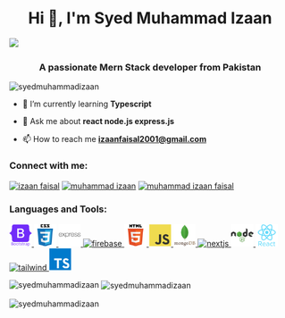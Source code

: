 
<h1 align="center">Hi 👋, I'm Syed Muhammad Izaan</h1>
<img width="800px" src="![developerImg](https://github.com/user-attachments/assets/d3bb7056-f336-42ac-a0de-00797ef4a3f5)"/>

<h3 align="center">A passionate Mern Stack developer from Pakistan</h3>

<p align="left"> <img src="https://komarev.com/ghpvc/?username=syedmuhammadizaan&label=Profile%20views&color=0e75b6&style=flat" alt="syedmuhammadizaan" /> </p>

- 🌱 I’m currently learning **Typescript**

- 💬 Ask me about **react node.js express.js**

- 📫 How to reach me **izaanfaisal2001@gmail.com**

<h3 align="left">Connect with me:</h3>
<p align="left">
<a href="https://linkedin.com/in/izaan faisal" target="blank"><img align="center" src="https://raw.githubusercontent.com/rahuldkjain/github-profile-readme-generator/master/src/images/icons/Social/linked-in-alt.svg" alt="izaan faisal" height="30" width="40" /></a>
<a href="https://fb.com/muhammad izaan" target="blank"><img align="center" src="https://raw.githubusercontent.com/rahuldkjain/github-profile-readme-generator/master/src/images/icons/Social/facebook.svg" alt="muhammad izaan" height="30" width="40" /></a>
<a href="https://www.leetcode.com/muhammad izaan faisal" target="blank"><img align="center" src="https://raw.githubusercontent.com/rahuldkjain/github-profile-readme-generator/master/src/images/icons/Social/leet-code.svg" alt="muhammad izaan faisal" height="30" width="40" /></a>
</p>

<h3 align="left">Languages and Tools:</h3>
<p align="left"> <a href="https://getbootstrap.com" target="_blank" rel="noreferrer"> <img src="https://raw.githubusercontent.com/devicons/devicon/master/icons/bootstrap/bootstrap-plain-wordmark.svg" alt="bootstrap" width="40" height="40"/> </a> <a href="https://www.w3schools.com/css/" target="_blank" rel="noreferrer"> <img src="https://raw.githubusercontent.com/devicons/devicon/master/icons/css3/css3-original-wordmark.svg" alt="css3" width="40" height="40"/> </a> <a href="https://expressjs.com" target="_blank" rel="noreferrer"> <img src="https://raw.githubusercontent.com/devicons/devicon/master/icons/express/express-original-wordmark.svg" alt="express" width="40" height="40"/> </a> <a href="https://firebase.google.com/" target="_blank" rel="noreferrer"> <img src="https://www.vectorlogo.zone/logos/firebase/firebase-icon.svg" alt="firebase" width="40" height="40"/> </a> <a href="https://www.w3.org/html/" target="_blank" rel="noreferrer"> <img src="https://raw.githubusercontent.com/devicons/devicon/master/icons/html5/html5-original-wordmark.svg" alt="html5" width="40" height="40"/> </a> <a href="https://developer.mozilla.org/en-US/docs/Web/JavaScript" target="_blank" rel="noreferrer"> <img src="https://raw.githubusercontent.com/devicons/devicon/master/icons/javascript/javascript-original.svg" alt="javascript" width="40" height="40"/> </a> <a href="https://www.mongodb.com/" target="_blank" rel="noreferrer"> <img src="https://raw.githubusercontent.com/devicons/devicon/master/icons/mongodb/mongodb-original-wordmark.svg" alt="mongodb" width="40" height="40"/> </a> <a href="https://nextjs.org/" target="_blank" rel="noreferrer"> <img src="https://cdn.worldvectorlogo.com/logos/nextjs-2.svg" alt="nextjs" width="40" height="40"/> </a> <a href="https://nodejs.org" target="_blank" rel="noreferrer"> <img src="https://raw.githubusercontent.com/devicons/devicon/master/icons/nodejs/nodejs-original-wordmark.svg" alt="nodejs" width="40" height="40"/> </a> <a href="https://reactjs.org/" target="_blank" rel="noreferrer"> <img src="https://raw.githubusercontent.com/devicons/devicon/master/icons/react/react-original-wordmark.svg" alt="react" width="40" height="40"/> </a> <a href="https://tailwindcss.com/" target="_blank" rel="noreferrer"> <img src="https://www.vectorlogo.zone/logos/tailwindcss/tailwindcss-icon.svg" alt="tailwind" width="40" height="40"/> </a> <a href="https://www.typescriptlang.org/" target="_blank" rel="noreferrer"> <img src="https://raw.githubusercontent.com/devicons/devicon/master/icons/typescript/typescript-original.svg" alt="typescript" width="40" height="40"/> </a> </p>

<p><img align="left" src="https://github-readme-stats.vercel.app/api/top-langs?username=syedmuhammadizaan&show_icons=true&locale=en&layout=compact" alt="syedmuhammadizaan" /></p>

<p>&nbsp;<img align="center" src="https://github-readme-stats.vercel.app/api?username=syedmuhammadizaan&show_icons=true&locale=en" alt="syedmuhammadizaan" /></p>

<p><img align="center" src="https://github-readme-streak-stats.herokuapp.com/?user=syedmuhammadizaan&" alt="syedmuhammadizaan" /></p>
